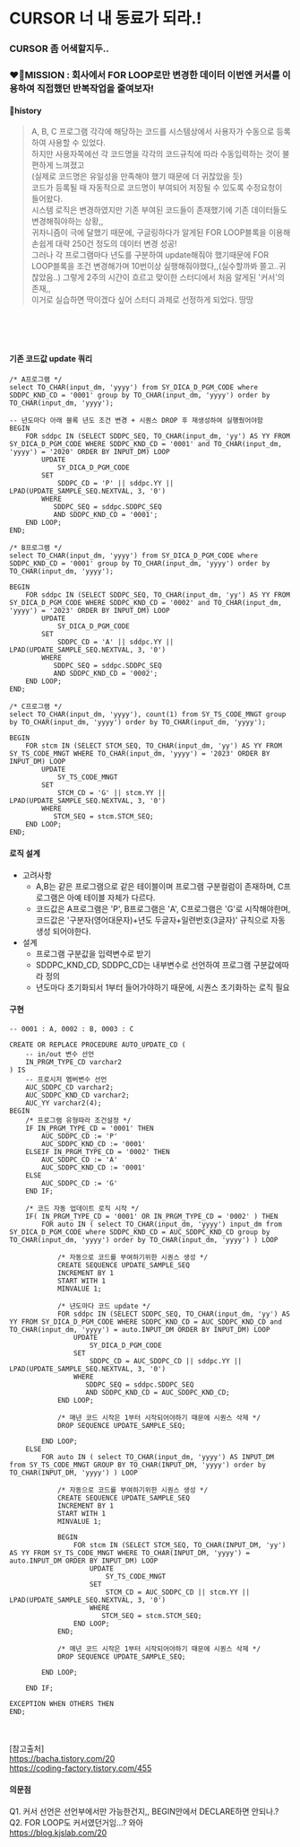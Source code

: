 # CURSOR 너 내 동료가 되라.!

### CURSOR 좀 어색할지두..

### ❤️‍🔥MISSION : 회사에서 FOR LOOP로만 변경한 데이터 이번엔 커서를 이용하여 직접했던 반복작업을 줄여보자!
#### 🔖history
> A, B, C 프로그램 각각에 해당하는 코드를 시스템상에서 사용자가 수동으로 등록하여 사용할 수 있었다.  
> 하지만 사용자쪽에선 각 코드명을 각각의 코드규칙에 따라 수동입력하는 것이 불편하게 느껴졌고<br>(실제로 코드명은 유일성을 만족해야 했기 때문에 더 귀찮았을 듯)  
> 코드가 등록될 때 자동적으로 코드명이 부여되어 저장될 수 있도록 수정요청이 들어왔다.  
> 시스템 로직은 변경하였지만 기존 부여된 코드들이 존재했기에 기존 데이터들도 변경해줘야하는 상황,,  
> 귀차니즘이 극에 달했기 때문에, 구글링하다가 알게된 FOR LOOP블록을 이용해 손쉽게 대략 250건 정도의 데이터 변경 성공!  
> 그러나 각 프로그램마다 년도를 구분하여 update해줘야 했기때문에 FOR LOOP블록을 조건 변경해가며 10번이상 실행해줘야했다,,(실수할까봐 쫄고..귀찮았음..)
> 그렇게 2주의 시간이 흐르고 맞이한 스터디에서 처음 알게된 '커서'의 존재,,  
> 이거로 실습하면 딱이겠다 싶어 스터디 과제로 선정하게 되었다. 땅땅

<br><br><br>

#### 기존 코드값 update 쿼리
```
/* A프로그램 */
select TO_CHAR(input_dm, 'yyyy') from SY_DICA_D_PGM_CODE where SDDPC_KND_CD = '0001' group by TO_CHAR(input_dm, 'yyyy') order by TO_CHAR(input_dm, 'yyyy');

-- 년도마다 아래 블록 년도 조건 변경 + 시퀀스 DROP 후 재생성하여 실행줬어야함
BEGIN
    FOR sddpc IN (SELECT SDDPC_SEQ, TO_CHAR(input_dm, 'yy') AS YY FROM SY_DICA_D_PGM_CODE WHERE SDDPC_KND_CD = '0001' and TO_CHAR(input_dm, 'yyyy') = '2020' ORDER BY INPUT_DM) LOOP
        UPDATE
            SY_DICA_D_PGM_CODE
        SET
            SDDPC_CD = 'P' || sddpc.YY || LPAD(UPDATE_SAMPLE_SEQ.NEXTVAL, 3, '0') 
        WHERE
           SDDPC_SEQ = sddpc.SDDPC_SEQ
           AND SDDPC_KND_CD = '0001';
    END LOOP;
END;

/* B프로그램 */
select TO_CHAR(input_dm, 'yyyy') from SY_DICA_D_PGM_CODE where SDDPC_KND_CD = '0001' group by TO_CHAR(input_dm, 'yyyy') order by TO_CHAR(input_dm, 'yyyy');

BEGIN
    FOR sddpc IN (SELECT SDDPC_SEQ, TO_CHAR(input_dm, 'yy') AS YY FROM SY_DICA_D_PGM_CODE WHERE SDDPC_KND_CD = '0002' and TO_CHAR(input_dm, 'yyyy') = '2023' ORDER BY INPUT_DM) LOOP
        UPDATE
            SY_DICA_D_PGM_CODE
        SET
            SDDPC_CD = 'A' || sddpc.YY || LPAD(UPDATE_SAMPLE_SEQ.NEXTVAL, 3, '0')
        WHERE
           SDDPC_SEQ = sddpc.SDDPC_SEQ
           AND SDDPC_KND_CD = '0002';
    END LOOP;
END;

/* C프로그램 */
select TO_CHAR(input_dm, 'yyyy'), count(1) from SY_TS_CODE_MNGT group by TO_CHAR(input_dm, 'yyyy') order by TO_CHAR(input_dm, 'yyyy');

BEGIN
    FOR stcm IN (SELECT STCM_SEQ, TO_CHAR(input_dm, 'yy') AS YY FROM SY_TS_CODE_MNGT WHERE TO_CHAR(input_dm, 'yyyy') = '2023' ORDER BY INPUT_DM) LOOP
        UPDATE
            SY_TS_CODE_MNGT
        SET
            STCM_CD = 'G' || stcm.YY || LPAD(UPDATE_SAMPLE_SEQ.NEXTVAL, 3, '0')
        WHERE
           STCM_SEQ = stcm.STCM_SEQ;
    END LOOP;
END;
```

#### 로직 설계
- 고려사항  
    - A,B는 같은 프로그램으로 같은 테이블이며 프로그램 구분컬럼이 존재하며, C프로그램은 아예 테이블 자체가 다르다.  
    - 코드값은 A프로그램은 'P', B프로그램은 'A', C프로그램은 'G'로 시작해야한며, 코드값은 '구분자(영어대문자)+년도 두글자+일련번호(3글자)' 규칙으로 자동생성 되어야한다.  
- 설계  
    - 프로그램 구분값을 입력변수로 받기
    - SDDPC_KND_CD, SDDPC_CD는 내부변수로 선언하여 프로그램 구분값에따라 정의
    - 년도마다 초기화되서 1부터 들어가야하기 때문에, 시퀀스 초기화하는 로직 필요  

#### 구현
```
-- 0001 : A, 0002 : B, 0003 : C

CREATE OR REPLACE PROCEDURE AUTO_UPDATE_CD (
    -- in/out 변수 선언
    IN_PRGM_TYPE_CD varchar2
) IS
    -- 프로시저 멤버변수 선언
    AUC_SDDPC_CD varchar2;
    AUC_SDDPC_KND_CD varchar2;
    AUC_YY varchar2(4);
BEGIN
    /* 프로그램 유형따라 조건설정 */
    IF IN_PRGM_TYPE_CD = '0001' THEN
        AUC_SDDPC_CD := 'P'
        AUC_SDDPC_KND_CD := '0001'
    ELSEIF IN_PRGM_TYPE_CD = '0002' THEN
        AUC_SDDPC_CD := 'A'
        AUC_SDDPC_KND_CD := '0001'
    ELSE
        AUC_SDDPC_CD := 'G'
    END IF;

    /* 코드 자동 업데이트 로직 시작 */
    IF( IN_PRGM_TYPE_CD = '0001' OR IN_PRGM_TYPE_CD = '0002' ) THEN 
        FOR auto IN ( select TO_CHAR(input_dm, 'yyyy') input_dm from SY_DICA_D_PGM_CODE where SDDPC_KND_CD = AUC_SDDPC_KND_CD group by TO_CHAR(input_dm, 'yyyy') order by TO_CHAR(input_dm, 'yyyy') ) LOOP
    
            /* 자동으로 코드를 부여하기위한 시퀀스 생성 */
            CREATE SEQUENCE UPDATE_SAMPLE_SEQ 
            INCREMENT BY 1
            START WITH 1
            MINVALUE 1; 
    
            /* 년도마다 코드 update */
            FOR sddpc IN (SELECT SDDPC_SEQ, TO_CHAR(input_dm, 'yy') AS YY FROM SY_DICA_D_PGM_CODE WHERE SDDPC_KND_CD = AUC_SDDPC_KND_CD and TO_CHAR(input_dm, 'yyyy') = auto.INPUT_DM ORDER BY INPUT_DM) LOOP
                UPDATE
                    SY_DICA_D_PGM_CODE
                SET
                    SDDPC_CD = AUC_SDDPC_CD || sddpc.YY || LPAD(UPDATE_SAMPLE_SEQ.NEXTVAL, 3, '0') 
                WHERE
                   SDDPC_SEQ = sddpc.SDDPC_SEQ
                   AND SDDPC_KND_CD = AUC_SDDPC_KND_CD;
            END LOOP;
    
            /* 매년 코드 시작은 1부터 시작되어야하기 때문에 시퀀스 삭제 */
            DROP SEQUENCE UPDATE_SAMPLE_SEQ;
            
        END LOOP;
    ELSE
        FOR auto IN ( select TO_CHAR(input_dm, 'yyyy') AS INPUT_DM from SY_TS_CODE_MNGT GROUP BY TO_CHAR(INPUT_DM, 'yyyy') order by TO_CHAR(INPUT_DM, 'yyyy') ) LOOP

            /* 자동으로 코드를 부여하기위한 시퀀스 생성 */
            CREATE SEQUENCE UPDATE_SAMPLE_SEQ 
            INCREMENT BY 1
            START WITH 1
            MINVALUE 1; 

            BEGIN
                FOR stcm IN (SELECT STCM_SEQ, TO_CHAR(INPUT_DM, 'yy') AS YY FROM SY_TS_CODE_MNGT WHERE TO_CHAR(INPUT_DM, 'yyyy') = auto.INPUT_DM ORDER BY INPUT_DM) LOOP
                    UPDATE
                        SY_TS_CODE_MNGT
                    SET
                        STCM_CD = AUC_SDDPC_CD || stcm.YY || LPAD(UPDATE_SAMPLE_SEQ.NEXTVAL, 3, '0')
                    WHERE
                       STCM_SEQ = stcm.STCM_SEQ;
                END LOOP;
            END;

            /* 매년 코드 시작은 1부터 시작되어야하기 때문에 시퀀스 삭제 */
            DROP SEQUENCE UPDATE_SAMPLE_SEQ;

        END LOOP;

    END IF;
    
EXCEPTION WHEN OTHERS THEN 
END;
```

<br><br>
[참고출처]  
https://bacha.tistory.com/20  
https://coding-factory.tistory.com/455  

#### 의문점
Q1. 커서 선언은 선언부에서만 가능한건지,, BEGIN안에서 DECLARE하면 안되나.?
Q2. FOR LOOP도 커서였던거임...? 와아  
https://blog.kjslab.com/20  
